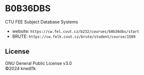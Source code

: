 # B0B36DBS
CTU FEE Subject Database Systems

- website: `https://cw.fel.cvut.cz/b232/courses/b0b36dbs/start`
- BRUTE: `https://cw.felk.cvut.cz/brute/student/course/1589`

## License
GNU General Public License v3.0\
©2024 knedl1k
